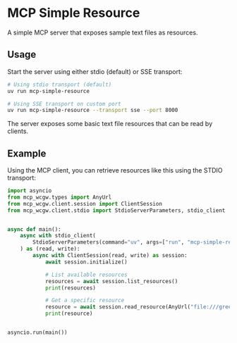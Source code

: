 # MCP Simple Resource

A simple MCP server that exposes sample text files as resources.

## Usage

Start the server using either stdio (default) or SSE transport:

```bash
# Using stdio transport (default)
uv run mcp-simple-resource

# Using SSE transport on custom port
uv run mcp-simple-resource --transport sse --port 8000
```

The server exposes some basic text file resources that can be read by clients.

## Example

Using the MCP client, you can retrieve resources like this using the STDIO transport:

```python
import asyncio
from mcp_wcgw.types import AnyUrl
from mcp_wcgw.client.session import ClientSession
from mcp_wcgw.client.stdio import StdioServerParameters, stdio_client


async def main():
    async with stdio_client(
        StdioServerParameters(command="uv", args=["run", "mcp-simple-resource"])
    ) as (read, write):
        async with ClientSession(read, write) as session:
            await session.initialize()

            # List available resources
            resources = await session.list_resources()
            print(resources)

            # Get a specific resource
            resource = await session.read_resource(AnyUrl("file:///greeting.txt"))
            print(resource)


asyncio.run(main())

```
